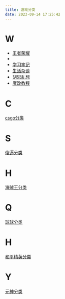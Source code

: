 ```yaml
---
title: 游戏分类
date: 2023-09-14 17:25:42
---
```


# <b>W</b>
<div class="category-lists"><ul class="category-list">
    <li class="category-list-item">
    <a class="category-list-link" href="./王者荣耀" data-pjax-state="">王者荣耀</a></li>
    <li class="category-list-item"><a class="category-list-link" href="" data-pjax-state=""></a></li>
    <li class="category-list-item"><a class="category-list-link" href="" data-pjax-state="">学习笔记</a></li>
    <li class="category-list-item"><a class="category-list-link" href="" data-pjax-state="">生活杂谈</a></li>
    <li class="category-list-item"><a class="category-list-link" href="" data-pjax-state="">胡思乱想</a></li>
    <li class="category-list-item"><a class="category-list-link" href="" data-pjax-state="">魔改教程</a></li>
</ul></div>

# <b>C</b>
[csgo分类](./csgo分类)
# <b>S</b>
[傻逼分类](./傻逼分类)
# <b>H</b>
[海贼王分类](./海贼王分类)
# <b>Q</b>
[球球分类](./球球分类)
# <b>H</b>
[和平精英分类 ](./吃鸡分类 )
# <b>Y</b>
[元神分类](./元神分类)
